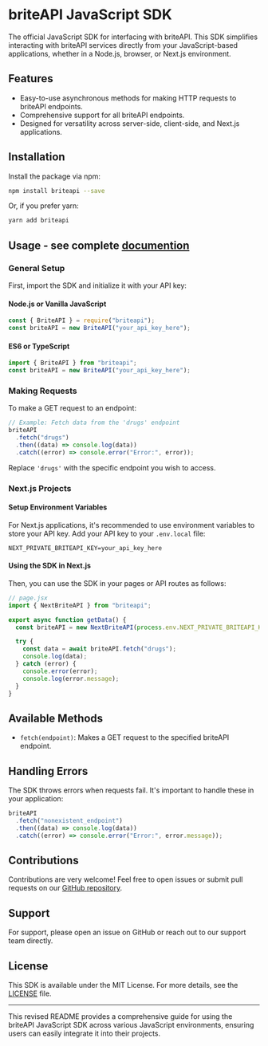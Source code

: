 # briteAPI JavaScript SDK

The official JavaScript SDK for interfacing with briteAPI. This SDK simplifies interacting with briteAPI services directly from your JavaScript-based applications, whether in a Node.js, browser, or Next.js environment.

## Features

- Easy-to-use asynchronous methods for making HTTP requests to briteAPI endpoints.
- Comprehensive support for all briteAPI endpoints.
- Designed for versatility across server-side, client-side, and Next.js applications.

## Installation

Install the package via npm:

```bash
npm install briteapi --save
```

Or, if you prefer yarn:

```bash
yarn add briteapi
```

## Usage - see complete [documention](https://docs.britelink.io/)

### General Setup

First, import the SDK and initialize it with your API key:

#### Node.js or Vanilla JavaScript

```javascript
const { BriteAPI } = require("briteapi");
const briteAPI = new BriteAPI("your_api_key_here");
```

#### ES6 or TypeScript

```javascript
import { BriteAPI } from "briteapi";
const briteAPI = new BriteAPI("your_api_key_here");
```

### Making Requests

To make a GET request to an endpoint:

```javascript
// Example: Fetch data from the 'drugs' endpoint
briteAPI
  .fetch("drugs")
  .then((data) => console.log(data))
  .catch((error) => console.error("Error:", error));
```

Replace `'drugs'` with the specific endpoint you wish to access.

### Next.js Projects

#### Setup Environment Variables

For Next.js applications, it's recommended to use environment variables to store your API key. Add your API key to your `.env.local` file:

```
NEXT_PRIVATE_BRITEAPI_KEY=your_api_key_here
```

#### Using the SDK in Next.js

Then, you can use the SDK in your pages or API routes as follows:

```javascript
// page.jsx
import { NextBriteAPI } from "briteapi";

export async function getData() {
  const briteAPI = new NextBriteAPI(process.env.NEXT_PRIVATE_BRITEAPI_KEY);

  try {
    const data = await briteAPI.fetch("drugs");
    console.log(data);
  } catch (error) {
    console.error(error);
    console.log(error.message);
  }
}
```

## Available Methods

- `fetch(endpoint)`: Makes a GET request to the specified briteAPI endpoint.

## Handling Errors

The SDK throws errors when requests fail. It's important to handle these in your application:

```javascript
briteAPI
  .fetch("nonexistent_endpoint")
  .then((data) => console.log(data))
  .catch((error) => console.error("Error:", error.message));
```

## Contributions

Contributions are very welcome! Feel free to open issues or submit pull requests on our [GitHub repository](https://github.com/britelink/briteapi-sdks).

## Support

For support, please open an issue on GitHub or reach out to our support team directly.

## License

This SDK is available under the MIT License. For more details, see the [LICENSE](LICENSE) file.

---

This revised README provides a comprehensive guide for using the briteAPI JavaScript SDK across various JavaScript environments, ensuring users can easily integrate it into their projects.
